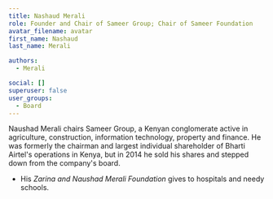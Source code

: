 ```yaml
---
title: Nashaud Merali
role: Founder and Chair of Sameer Group; Chair of Sameer Foundation
avatar_filename: avatar
first_name: Nashaud
last_name: Merali

authors:
  - Merali

social: []
superuser: false
user_groups:
  - Board
---
```

Naushad Merali chairs Sameer Group, a Kenyan conglomerate active in agriculture, construction, information technology, property and finance. He was formerly the chairman and largest individual shareholder of Bharti Airtel's operations in Kenya, but in 2014 he sold his shares and stepped down from the company's board. 

- His *Zarina and Naushad Merali Foundation* gives to hospitals and needy schools.
